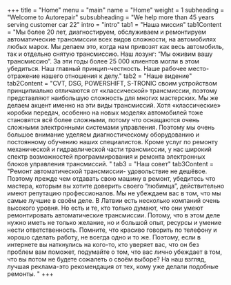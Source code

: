 +++
title =  "Home"
menu = "main"
name = "Home"
weight = 1
subheading = "Welcome to Autorepair"
subsubheading = "We help more than 45 years serving customer car 22"
intro = "intro"
tab1 = "Наша миссия"
tab1Content = "Мы более 20 лет, диагностируем, обслуживаем и ремонтируем автоматические трансмиссии всех видов сложности, на автомобилях любых марок. Мы делаем это, когда нам привозят как весь автомобиль, так и отдельно снятую трансмиссию. Наш лозунг: “Мы оживим вашу трансмиссию”. За эти годы более 25 000 клиентов могли в этом убедиться. Наш главный принцип-честность. Наше рабочее место-отражение нашего отношения к делу."
tab2 = "Наше видение"
tab2Content = "CVT, DSG, POWERSHIFT, S-TRONIC своим устройством принципиально отличаются от «классической» трансмиссии, поэтому представляют наибольшую сложность для многих мастерских. Мы же делаем акцент именно на эти виды трансмиссий. Хотя «классические» коробки передач, особенно на новых моделях автомобилей тоже становятся всё более сложными, потому что оснащаются очень сложными электронными системами управления. Поэтому мы очень большое внимание уделяем диагностическому оборудованию и постоянному обучению наших специалистов. Кроме услуг по ремонту механической и гидравлической части трансмиссии, у нас широкий спектр возможностей программирования и ремонта электронных блоков управления трансмиссий. "
tab3 = "Наш совет"
tab3Content = "Ремонт автоматической трансмиссии- удовольствие не дешёвое. Поэтому прежде чем отдавать свою машину в ремонт, убедитесь что мастера, которым вы хотите доверить своего “любимца”,  действительно имеют репутацию профессионалов. Мы не убеждаем вас в том, что мы самые лучшие в своём деле. В Латвии есть несколько компаний очень высокого уровня. Но есть и те, кто только думают, что они умеют ремонтировать автоматические трансмиссии. Потому, что в этом деле нужно иметь не только желание, но и большой опыт, ресурсы и умение нести ответственность. Помните, что красиво говорить по телефону и хорошо сделать работу, не всегда одно и то же. Поэтому, если в интернете вы наткнулись на кого-то, кто уверяет  вас, что он без проблем вам поможет, подумайте о том, что вас лично убеждает в том, что вы потом не будете сожалеть о своём выборе? На наш взгляд, лучшая реклама-это рекомендация от тех, кому уже делали подобные ремонты. "
+++
